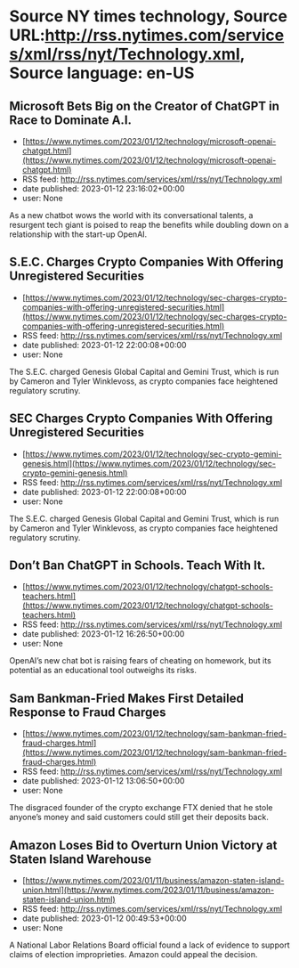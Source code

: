# Source NY times technology, Source URL:http://rss.nytimes.com/services/xml/rss/nyt/Technology.xml, Source language: en-US

## Microsoft Bets Big on the Creator of ChatGPT in Race to Dominate A.I.
 - [https://www.nytimes.com/2023/01/12/technology/microsoft-openai-chatgpt.html](https://www.nytimes.com/2023/01/12/technology/microsoft-openai-chatgpt.html)
 - RSS feed: http://rss.nytimes.com/services/xml/rss/nyt/Technology.xml
 - date published: 2023-01-12 23:16:02+00:00
 - user: None

As a new chatbot wows the world with its conversational talents, a resurgent tech giant is poised to reap the benefits while doubling down on a relationship with the start-up OpenAI.

## S.E.C. Charges Crypto Companies With Offering Unregistered Securities
 - [https://www.nytimes.com/2023/01/12/technology/sec-charges-crypto-companies-with-offering-unregistered-securities.html](https://www.nytimes.com/2023/01/12/technology/sec-charges-crypto-companies-with-offering-unregistered-securities.html)
 - RSS feed: http://rss.nytimes.com/services/xml/rss/nyt/Technology.xml
 - date published: 2023-01-12 22:00:08+00:00
 - user: None

The S.E.C. charged Genesis Global Capital and Gemini Trust, which is run by Cameron and Tyler Winklevoss, as crypto companies face heightened regulatory scrutiny.

## SEC Charges Crypto Companies With Offering Unregistered Securities
 - [https://www.nytimes.com/2023/01/12/technology/sec-crypto-gemini-genesis.html](https://www.nytimes.com/2023/01/12/technology/sec-crypto-gemini-genesis.html)
 - RSS feed: http://rss.nytimes.com/services/xml/rss/nyt/Technology.xml
 - date published: 2023-01-12 22:00:08+00:00
 - user: None

The S.E.C. charged Genesis Global Capital and Gemini Trust, which is run by Cameron and Tyler Winklevoss, as crypto companies face heightened regulatory scrutiny.

## Don’t Ban ChatGPT in Schools. Teach With It.
 - [https://www.nytimes.com/2023/01/12/technology/chatgpt-schools-teachers.html](https://www.nytimes.com/2023/01/12/technology/chatgpt-schools-teachers.html)
 - RSS feed: http://rss.nytimes.com/services/xml/rss/nyt/Technology.xml
 - date published: 2023-01-12 16:26:50+00:00
 - user: None

OpenAI’s new chat bot is raising fears of cheating on homework, but its potential as an educational tool outweighs its risks.

## Sam Bankman-Fried Makes First Detailed Response to Fraud Charges
 - [https://www.nytimes.com/2023/01/12/technology/sam-bankman-fried-fraud-charges.html](https://www.nytimes.com/2023/01/12/technology/sam-bankman-fried-fraud-charges.html)
 - RSS feed: http://rss.nytimes.com/services/xml/rss/nyt/Technology.xml
 - date published: 2023-01-12 13:06:50+00:00
 - user: None

The disgraced founder of the crypto exchange FTX denied that he stole anyone’s money and said customers could still get their deposits back.

## Amazon Loses Bid to Overturn Union Victory at Staten Island Warehouse
 - [https://www.nytimes.com/2023/01/11/business/amazon-staten-island-union.html](https://www.nytimes.com/2023/01/11/business/amazon-staten-island-union.html)
 - RSS feed: http://rss.nytimes.com/services/xml/rss/nyt/Technology.xml
 - date published: 2023-01-12 00:49:53+00:00
 - user: None

A National Labor Relations Board official found a lack of evidence to support claims of election improprieties. Amazon could appeal the decision.
